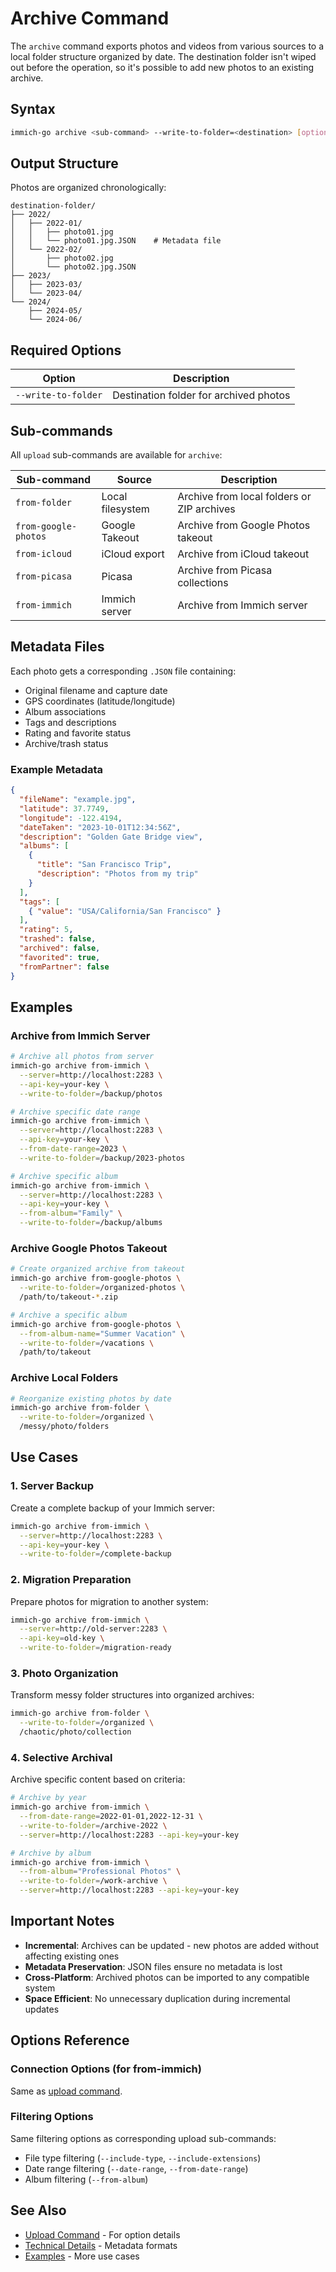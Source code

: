 # Archive Command

The `archive` command exports photos and videos from various sources to a local folder structure organized by date. The destination folder isn't wiped out before the operation, so it's possible to add new photos to an existing archive.


## Syntax

```bash
immich-go archive <sub-command> --write-to-folder=<destination> [options] <source>
```

## Output Structure

Photos are organized chronologically:
```
destination-folder/
├── 2022/
│   ├── 2022-01/
│   │   ├── photo01.jpg
│   │   └── photo01.jpg.JSON    # Metadata file
│   └── 2022-02/
│       ├── photo02.jpg
│       └── photo02.jpg.JSON
├── 2023/
│   ├── 2023-03/
│   └── 2023-04/
└── 2024/
    ├── 2024-05/
    └── 2024-06/
```

## Required Options

| Option | Description |
|--------|-------------|
| `--write-to-folder` | Destination folder for archived photos |

## Sub-commands

All `upload` sub-commands are available for `archive`:

| Sub-command | Source | Description |
|-------------|--------|-------------|
| `from-folder` | Local filesystem | Archive from local folders or ZIP archives |
| `from-google-photos` | Google Takeout | Archive from Google Photos takeout |
| `from-icloud` | iCloud export | Archive from iCloud takeout |
| `from-picasa` | Picasa | Archive from Picasa collections |
| `from-immich` | Immich server | Archive from Immich server |

## Metadata Files

Each photo gets a corresponding `.JSON` file containing:
- Original filename and capture date
- GPS coordinates (latitude/longitude)  
- Album associations
- Tags and descriptions
- Rating and favorite status
- Archive/trash status

### Example Metadata
```json
{
  "fileName": "example.jpg",
  "latitude": 37.7749,
  "longitude": -122.4194,
  "dateTaken": "2023-10-01T12:34:56Z",
  "description": "Golden Gate Bridge view",
  "albums": [
    {
      "title": "San Francisco Trip",
      "description": "Photos from my trip"
    }
  ],
  "tags": [
    { "value": "USA/California/San Francisco" }
  ],
  "rating": 5,
  "trashed": false,
  "archived": false,
  "favorited": true,
  "fromPartner": false
}
```

## Examples

### Archive from Immich Server
```bash
# Archive all photos from server
immich-go archive from-immich \
  --server=http://localhost:2283 \
  --api-key=your-key \
  --write-to-folder=/backup/photos

# Archive specific date range
immich-go archive from-immich \
  --server=http://localhost:2283 \
  --api-key=your-key \
  --from-date-range=2023 \
  --write-to-folder=/backup/2023-photos

# Archive specific album
immich-go archive from-immich \
  --server=http://localhost:2283 \
  --api-key=your-key \
  --from-album="Family" \
  --write-to-folder=/backup/albums
```

### Archive Google Photos Takeout
```bash
# Create organized archive from takeout
immich-go archive from-google-photos \
  --write-to-folder=/organized-photos \
  /path/to/takeout-*.zip

# Archive a specific album
immich-go archive from-google-photos \
  --from-album-name="Summer Vacation" \
  --write-to-folder=/vacations \
  /path/to/takeout
```

### Archive Local Folders
```bash
# Reorganize existing photos by date
immich-go archive from-folder \
  --write-to-folder=/organized \
  /messy/photo/folders

```

## Use Cases

### 1. Server Backup
Create a complete backup of your Immich server:
```bash
immich-go archive from-immich \
  --server=http://localhost:2283 \
  --api-key=your-key \
  --write-to-folder=/complete-backup
```

### 2. Migration Preparation  
Prepare photos for migration to another system:
```bash
immich-go archive from-immich \
  --server=http://old-server:2283 \
  --api-key=old-key \
  --write-to-folder=/migration-ready
```

### 3. Photo Organization
Transform messy folder structures into organized archives:
```bash
immich-go archive from-folder \
  --write-to-folder=/organized \
  /chaotic/photo/collection
```

### 4. Selective Archival
Archive specific content based on criteria:
```bash
# Archive by year
immich-go archive from-immich \
  --from-date-range=2022-01-01,2022-12-31 \
  --write-to-folder=/archive-2022 \
  --server=http://localhost:2283 --api-key=your-key

# Archive by album
immich-go archive from-immich \
  --from-album="Professional Photos" \
  --write-to-folder=/work-archive \
  --server=http://localhost:2283 --api-key=your-key
```

## Important Notes

- **Incremental**: Archives can be updated - new photos are added without affecting existing ones
- **Metadata Preservation**: JSON files ensure no metadata is lost
- **Cross-Platform**: Archived photos can be imported to any compatible system
- **Space Efficient**: No unnecessary duplication during incremental updates

## Options Reference

### Connection Options (for from-immich)
Same as [upload command](upload.md#server-connection-options).

### Filtering Options  
Same filtering options as corresponding upload sub-commands:
- File type filtering (`--include-type`, `--include-extensions`)
- Date range filtering (`--date-range`, `--from-date-range`)
- Album filtering (`--from-album`)

## See Also

- [Upload Command](upload.md) - For option details
- [Technical Details](../technical.md) - Metadata formats
- [Examples](../examples.md) - More use cases